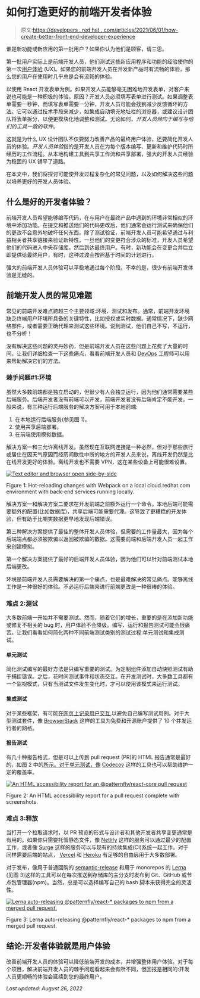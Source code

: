 # 如何打造更好的前端开发者体验

> 原文:[https://developers . red hat . com/articles/2021/06/01/how-create-better-front-end-developer-experience](https://developers.redhat.com/articles/2021/06/01/how-create-better-front-end-developer-experience)

谁是新功能或新应用的第一批用户？如果你认为他们是顾客，请三思。

第一批用户实际上是前端开发人员，他们测试这些新应用程序和功能的经验使你的第一次[用户体验](/blog/category/uiux/) (UX)。如果您的前端开发人员在开发新产品时有流畅的体验，那么您的用户在使用时几乎总是会有流畅的体验。

以使用 React 开发表单为例。如果开发人员能够毫无困难地开发表单，对客户来说也可能是一种积极的体验。原因？开发人员必须填写表单进行测试。如果调整表单需要一秒钟，而填写表单需要一分钟，开发人员可能会找到减少反馈循环的方法。它可以通过技术手段来减少，如集成自动填充地址栏的浏览器，或建议设计团队将表单拆分，以便更模块化地调整和测试。无论如何，*开发人员倾向于编写与他们的工具一致的软件*。

这就是为什么 UX 设计团队不仅要努力改善产品的最终用户体验，还要简化开发人员的体验。*开发人员体验*指的是开发人员在为每个版本编写、更新和维护代码时所经历的工作流程。从本地构建工具到共享工作流和共享部署，强大的开发人员经验为稳固的 UX 铺平了道路。

在本文中，我们将探讨可能使开发过程复杂化的常见问题，以及如何解决这些问题以培养更好的开发人员体验。

## 什么是好的开发者体验？

前端开发人员希望能够编写代码，在与用户在最终产品中遇到的环境非常相似的环境中添加功能。在提交和推送他们的代码更改后，他们通常会运行测试来确保他们的更改不会意外地破坏任何东西。除了测试验证，前端开发人员可能希望通过与利益相关者共享链接来验证新特性。一旦他们的变更符合涉众的标准，开发人员希望他们的代码进入中央存储库，然后到达最终用户。有时，新功能会在变更合并后立即提供给最终用户，有时，这种过渡会按照基于时间的计划进行。

强大的前端开发人员体验可以平稳地通过每个阶段。不幸的是，很少有前端开发体验是无缝的。

## 前端开发人员的常见难题

常见的前端开发难点跨越三个主要领域:环境、测试和发布。通常，前端开发环境缺乏终端用户环境所具备的关键特性，比如授权或实时数据。通常情况下，缺少网络部件，或者需要正确代理来测试这些环境。说到测试，他们自己不写，不运行，也不分析！

没有解决这些问题的灵丹妙药，但是前端开发人员在这些问题上花费了大量的时间。让我们详细检查一下这些痛点，看看前端开发人员和 [DevOps](/topics/devops/) 工程师可以用来帮助解决它们的方法。

### 棘手问题#1:环境

虽然大多数前端都是独立启动的，但很少有人会独立运行，因为他们通常需要某些后端服务。后端开发者没有前端可以开发，前端开发者没有后端肯定不能开发。一般来说，有三种运行后端服务的解决方案可用于本地前端:

1.  在本地运行后端服务(参见图 1)。
2.  使用共享后端部署。
3.  在前端使用模拟数据。

解决方案一和三允许离线开发。虽然现在互联网连接是一种必然，但对于那些旅行或居住在因天气原因而经历间歇性中断的地方的开发人员来说，离线开发仍然是比在线开发更好的体验。离线开发也不需要 VPN，这在某些设备上可能很难设置。

[![Text editor and browser open side-by-side](../Images/c3968ca828051b11eb9c045f635af458.png)](/sites/default/files/hot-reloading.gif)

Figure 1: Hot-reloading changes with Webpack on a local cloud.redhat.com environment with back-end services running locally.

解决方案一和解决方案二要求在开发前端之前额外运行一个命令。本地后端可能需要额外的配置(比如数据库)，共享后端可能需要代理。这导致了更糟糕的开发体验，但有助于比嘲笑数据更早地发现后端错误。

第三种解决方案提供了最佳的整体开发人员体验，但需要的工作量最大，因为每个后端端点都必须被欺骗以返回被欺骗的数据。这需要前端和后端开发人员一起工作来创建模拟。

第一个解决方案提供了最好的后端开发人员体验，因为他们可以针对前端测试本地后端更改。

环境是前端开发人员需要解决的第一个痛点，也是最难解决的常见痛点。能够离线工作是一种很好的体验。不必运行后端来进行前端更改是一种很棒的体验。

### 难点 2:测试

大多数前端一开始并不需要测试。然而，随着它们的增长，重要的是在添加新功能或修复不相关的 bug 时，用户体验不会降级。编写、运行和报告测试可能会很痛苦。让我们看看如何简化两种不同前端测试类别的测试过程:单元测试和集成测试。

#### 单元测试

简化测试编写的最好方法是只编写重要的测试。为定制组件添加自动快照测试有助于捕捉错误。之后，花时间测试事件和状态交互。在开发测试时，大多数工具都有一个监视模式，只有当测试文件发生变化时，才可以使用该模式来运行测试。

#### 集成测试

对于某些框架，有可能[在网页上记录用户交互](https://chrome.google.com/webstore/detail/cypress-recorder/glcapdcacdfkokcmicllhcjigeodacab?hl=en-US),以避免自己编写测试用例。对于大型测试套件，像 [BrowserStack](https://www.browserstack.com/) 这样的工具为免费和开源账户提供了 10 个并发运行者的网格。

#### 报告测试

有几十种报告格式，但是可以上传到 pull request (PR)的 HTML 报告通常是最好的，如图 2 中的[所示。对于单元测试，像](https://github.com/patternfly/patternfly-react/pull/5524) [Codecov](http://codecov.io) 这样的工具也可以帮助维护一定的覆盖率。

[![An HTML accessibility report for an @patternfly/react-core pull request ](../Images/e8fe6391e7ea1f608083ad277215ce8a.png)](/sites/default/files/a11y-report.png)

Figure 2: An HTML accessibility report for a pull request complete with screenshots.

### 难点 3:释放

当打开一个拉取请求时，以 PR 预览的形式与设计者和其他开发者共享变更通常是有用的。如果你只需要托管静态文件，像 [Netlify](https://www.netlify.com/) 这样的服务可以通过最少的配置工作，或者像 [Surge](https://surge.sh/) 这样的服务可以与现有的持续集成(CI)系统一起工作。对于同样需要后端的站点， [Vercel](https://vercel.com/) 和 [Heroku](https://www.heroku.com/) 有足够的自由层用于大多数部署。

对于发布，像用于普通回购的 [semantic-release](https://github.com/semantic-release/semantic-release) 和用于 monorepos 的 [Lerna](https://lerna.js.org/) (见图 3)这样的工具可以在每次推送到存储库的主分支时发布到 Git、GitHub 或节点包管理器(npm)。当然，总是可以选择编写自己的 bash 脚本来获得完全的灵活性。

[![Lerna auto-releasing @patternfly/react-* packages to npm from a merged pull request.](../Images/2192cdac5aad496762a658e4f59b9df4.png)](/sites/default/files/patternfly-npm.png)

Figure 3: Lerna auto-releasing @patternfly/react-* packages to npm from a merged pull request.

## 结论:开发者体验就是用户体验

改善前端开发人员的体验可以降低前端开发的成本，并增强整体用户体验。对于每个项目，解决前端开发人员的棘手问题看起来会有所不同，但回报是相同的:开发人员更顺畅的体验会延续到您的最终用户。

*Last updated: August 26, 2022*